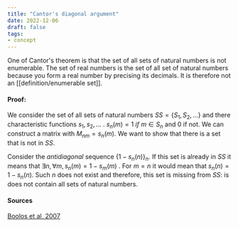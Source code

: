 ```yaml
---
title: "Cantor's diagonal argument"
date: 2022-12-06
draft: false
tags:
- concept
---
```


One of Cantor's theorem is that the set of all sets of natural numbers is not enumerable. 
The set of real numbers is the set of all set of natural numbers because you form a real number by precising its decimals. It is therefore not an [[definition/enumerable set]].

#### Proof: 
We consider the set of all sets of natural numbers $SS=\{S_1,S_2,...\}$ and there characteristic functions $s_1,s_2, ...$ . $s_n(m)=1 \ if \  m\in S_n$  and $0$ if not. We can construct a matrix with $M_{nm}=s_n(m)$. We want to show that there is a set that is not in $SS$. 

Consider the *antidiagonal* sequence  $\{1-s_n(n)\}_n$. If this set is already in $SS$ it means that $\exists n , \forall m , s_n(m)=1-s_m(m)$ . For $m=n$  it would mean that $s_n(n)=1-s_n(n)$. Such $n$  does not exist and therefore, this set is missing from $SS$: is does not contain all sets of natural numbers.
 

#### Sources 

[Boolos et al, 2007](reference/Boolos%20et%20al,%202007.md)


